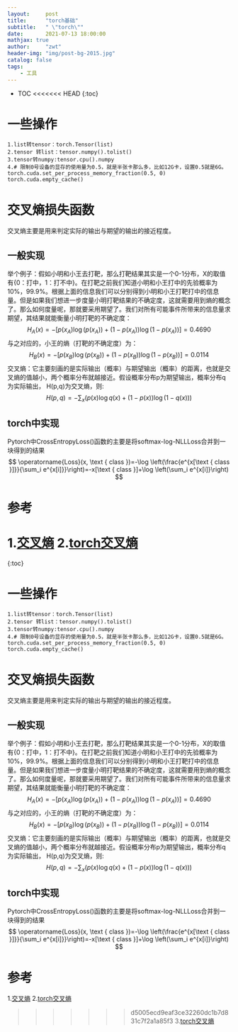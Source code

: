 ```yaml
---
layout:     post
title:      "torch基础"
subtitle:   " \"torch\""
date:       2021-07-13 18:00:00
mathjax: true
author:     "zwt"
header-img: "img/post-bg-2015.jpg"
catalog: false
tags:
    - 工具
---
```

* TOC
<<<<<<< HEAD
{:toc}
# 一些操作
```
1.list转tensor：torch.Tensor(list)
2.tensor 转list：tensor.numpy().tolist()
3.tensor转numpy:tensor.cpu().numpy
4.# 限制0号设备的显存的使用量为0.5，就是半张卡那么多，比如12G卡，设置0.5就是6G。
torch.cuda.set_per_process_memory_fraction(0.5, 0)
torch.cuda.empty_cache()
```
# 交叉熵损失函数
交叉熵主要是用来判定实际的输出与期望的输出的接近程度。
## 一般实现
举个例子：假如小明和小王去打靶，那么打靶结果其实是一个0-1分布，X的取值有{0：打中，1：打不中}。在打靶之前我们知道小明和小王打中的先验概率为10%，99.9%。根据上面的信息我们可以分别得到小明和小王打靶打中的信息量。但是如果我们想进一步度量小明打靶结果的不确定度，这就需要用到熵的概念了。那么如何度量呢，那就要采用期望了。我们对所有可能事件所带来的信息量求期望，其结果就能衡量小明打靶的不确定度：
$$
H_A(x)=-\left[p\left(x_A\right) \log \left(p\left(x_A\right)\right)+\left(1-p\left(x_A\right)\right) \log \left(1-p\left(x_A\right)\right)\right]=0.4690
$$
与之对应的，小王的熵（打靶的不确定度）为：
$$
H_B(x)=-\left[p\left(x_B\right) \log \left(p\left(x_B\right)\right)+\left(1-p\left(x_B\right)\right) \log \left(1-p\left(x_B\right)\right)\right]=0.0114
$$
交叉熵：它主要刻画的是实际输出（概率）与期望输出（概率）的距离，也就是交叉熵的值越小，两个概率分布就越接近。假设概率分布p为期望输出，概率分布q为实际输出， H(p,q)为交叉熵，则:
$$
H(p, q)=-\sum_x(p(x) \log q(x)+(1-p(x)) \log (1-q(x)))
$$

## torch中实现
Pytorch中CrossEntropyLoss()函数的主要是将softmax-log-NLLLoss合并到一块得到的结果
$$
\operatorname{Loss}(x, \text { class })=-\log \left(\frac{e^{x[\text { class }]}}{\sum_i e^{x[i]}}\right)=-x[\text { class }]+\log \left(\sum_i e^{x[i]}\right)
$$


# 参考
1.[交叉熵](https://zhuanlan.zhihu.com/p/98785902)
2.[torch交叉熵](https://mdnice.com/writing/6ed27b611add443b9fa5717fe286971e)
=======
{:toc}
# 一些操作
```
1.list转tensor：torch.Tensor(list)
2.tensor 转list：tensor.numpy().tolist()
3.tensor转numpy:tensor.cpu().numpy
4.# 限制0号设备的显存的使用量为0.5，就是半张卡那么多，比如12G卡，设置0.5就是6G。
torch.cuda.set_per_process_memory_fraction(0.5, 0)
torch.cuda.empty_cache()
```
# 交叉熵损失函数
交叉熵主要是用来判定实际的输出与期望的输出的接近程度。
## 一般实现
举个例子：假如小明和小王去打靶，那么打靶结果其实是一个0-1分布，X的取值有{0：打中，1：打不中}。在打靶之前我们知道小明和小王打中的先验概率为10%，99.9%。根据上面的信息我们可以分别得到小明和小王打靶打中的信息量。但是如果我们想进一步度量小明打靶结果的不确定度，这就需要用到熵的概念了。那么如何度量呢，那就要采用期望了。我们对所有可能事件所带来的信息量求期望，其结果就能衡量小明打靶的不确定度：
$$
H_A(x)=-\left[p\left(x_A\right) \log \left(p\left(x_A\right)\right)+\left(1-p\left(x_A\right)\right) \log \left(1-p\left(x_A\right)\right)\right]=0.4690
$$
与之对应的，小王的熵（打靶的不确定度）为：
$$
H_B(x)=-\left[p\left(x_B\right) \log \left(p\left(x_B\right)\right)+\left(1-p\left(x_B\right)\right) \log \left(1-p\left(x_B\right)\right)\right]=0.0114
$$
交叉熵：它主要刻画的是实际输出（概率）与期望输出（概率）的距离，也就是交叉熵的值越小，两个概率分布就越接近。假设概率分布p为期望输出，概率分布q为实际输出， H(p,q)为交叉熵，则:
$$
H(p, q)=-\sum_x(p(x) \log q(x)+(1-p(x)) \log (1-q(x)))
$$

## torch中实现
Pytorch中CrossEntropyLoss()函数的主要是将softmax-log-NLLLoss合并到一块得到的结果
$$
\operatorname{Loss}(x, \text { class })=-\log \left(\frac{e^{x[\text { class }]}}{\sum_i e^{x[i]}}\right)=-x[\text { class }]+\log \left(\sum_i e^{x[i]}\right)
$$


# 参考
1.[交叉熵](https://zhuanlan.zhihu.com/p/98785902)
2.[torch交叉熵](https://mdnice.com/writing/6ed27b611add443b9fa5717fe286971e)
>>>>>>> d5005ecd9eaf3ce32260dc1b7d831c7f2a1a85f3
3.[torch交叉熵](https://www.jb51.net/article/274051.htm)